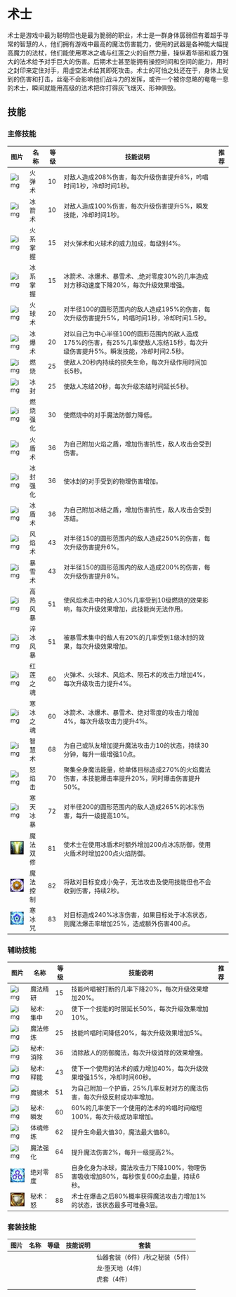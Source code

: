 # 术士

术士是游戏中最为聪明但也是最为脆弱的职业，术士是一群身体孱弱但有着超乎寻常的智慧的人，他们拥有游戏中最高的魔法伤害能力，使用的武器是各种能大幅提高魔力的法杖，他们能使用寒冰之魂与红莲之火的自然力量，操纵着华丽和威力强大的法术给予对手巨大的伤害。后期术士甚至能拥有操控时间和空间的能力，用时之封印来定住对手，用虚空法术给其即死攻击。术士的可怕之处还在于，身体上受到的伤害和打击，丝毫不会影响他们战斗力的发挥，或许一个被你忽略的奄奄一息的术士，瞬间就能用高级的法术把你打得灰飞烟灭、形神俱毁。

## 技能

### 主修技能

| 图片                                                         | 名称     | 等级 | 技能说明                                                     | 推荐 |
| ------------------------------------------------------------ | -------- | ---- | ------------------------------------------------------------ | ---- |
| ![img](http://ossweb-img.qq.com/images/ffo/a20090501index/newerData/newer_128.jpg) | 火弹术   | 10   | 对敌人造成208%伤害，每次升级伤害提升8%，吟唱时间1秒，冷却时间1秒。 |      |
| ![img](http://ossweb-img.qq.com/images/ffo/a20090501index/newerData/newer_129.jpg) | 冰箭术   | 10   | 对敌人造成100%伤害，每次升级伤害提升5%，瞬发技能，冷却时间1秒。 |      |
| ![img](http://ossweb-img.qq.com/images/ffo/a20090501index/newerData/newer_130.jpg) | 火系掌握 | 15   | 对火弹术和火球术的威力加成，每级别4%。                       |      |
| ![img](http://ossweb-img.qq.com/images/ffo/a20090501index/newerData/newer_131.jpg) | 冰系掌握 | 15   | 冰箭术、冰爆术、暴雪术、,绝对零度30%的几率造成对方移动速度下降20%，每次升级效果增强。 |      |
| ![img](http://ossweb-img.qq.com/images/ffo/a20090501index/newerData/newer_132.jpg) | 火球术   | 20   | 对半径100的圆形范围内的敌人造成195%的伤害，每次升级伤害提升5%，吟唱时间1秒，冷却时间1.5秒。 |      |
| ![img](http://ossweb-img.qq.com/images/ffo/a20090501index/newerData/newer_133.jpg) | 冰爆术   | 20   | 对以自己为中心半径100的圆形范围内的敌人造成175%的伤害，有25%几率使敌人冻结15秒，每次升级伤害提升5%。瞬发技能，冷却时间2.5秒。 |      |
| ![img](http://ossweb-img.qq.com/images/ffo/a20090501index/newerData/newer_134.jpg) | 燃烧     | 25   | 使敌人20秒内持续的损失生命，每次升级作用时间加长5秒。        |      |
| ![img](http://ossweb-img.qq.com/images/ffo/a20090501index/newerData/newer_135.jpg) | 冰封     | 25   | 使敌人冻结20秒，每次升级冻结时间延长5秒。                    |      |
| ![img](http://ossweb-img.qq.com/images/ffo/a20090501index/newerData/newer_136.jpg) | 燃烧强化 | 30   | 使燃烧中的对手魔法防御力降低。                               |      |
| ![img](http://ossweb-img.qq.com/images/ffo/a20090501index/newerData/newer_137.jpg) | 火盾术   | 36   | 为自己附加火焰之盾，增加伤害抗性，敌人攻击会受到伤害。       |      |
| ![img](http://ossweb-img.qq.com/images/ffo/a20090501index/newerData/newer_138.jpg) | 冰封强化 | 36   | 使冰封的对手受到的物理伤害增加。                             |      |
| ![img](http://ossweb-img.qq.com/images/ffo/a20090501index/newerData/newer_139.jpg) | 冰盾术   | 36   | 为自己附加冰结之盾，增加伤害抗性，敌人攻击会受到冻结。       |      |
| ![img](http://ossweb-img.qq.com/images/ffo/a20090501index/newerData/newer_140.jpg) | 风焰术   | 43   | 对半径150的圆形范围内的敌人造成250%的伤害，每次升级伤害提升6%。 |      |
| ![img](http://ossweb-img.qq.com/images/ffo/a20090501index/newerData/newer_141.jpg) | 暴雪术   | 43   | 对半径150的圆形范围内的敌人造成200%的伤害，每次升级伤害提升8%。 |      |
| ![img](http://ossweb-img.qq.com/images/ffo/a20090501index/newerData/newer_142.jpg) | 高热风暴 | 51   | 使风焰术击中的敌人30%几率受到10级燃烧的效果影响，每次升级效果增加，此技能尚无法作用。 |      |
| ![img](http://ossweb-img.qq.com/images/ffo/a20090501index/newerData/newer_143.jpg) | 淬冰风暴 | 51   | 被暴雪术集中的敌人有20%的几率受到1级冰封的效果，每次升级效果增加。 |      |
| ![img](http://ossweb-img.qq.com/images/ffo/a20090501index/newerData/newer_144.jpg) | 红莲之魂 | 60   | 火弹术、火球术、风焰术、陨石术的攻击力增加4%，每次升级攻击力提升4%。 |      |
| ![img](http://ossweb-img.qq.com/images/ffo/a20090501index/newerData/newer_145.jpg) | 寒冰之魂 | 60   | 冰箭术、冰爆术、暴雪术、绝对零度的攻击力增加4%，每次升级攻击力提升4%。 |      |
| ![img](http://ossweb-img.qq.com/images/ffo/a20090501index/newerData/newer_146.jpg) | 智慧术   | 68   | 为自己或队友增加提升魔法攻击力10的状态，持续30分钟，每升一级增强10点。 |      |
| ![img](http://ossweb-img.qq.com/images/ffo/a20090501index/newerData/newer_147.jpg) | 怒焰击   | 70   | 聚集全身魔法能量，给单体目标造成270%的火焰魔法伤害，本技能爆击率提升20%，同时爆击伤害提升50%。 |      |
| ![img](http://ossweb-img.qq.com/images/ffo/a20090501index/newerData/newer_148.jpg) | 寒天冰暴 | 72   | 对半径200的圆形范围内的敌人造成265%的冰冻伤害，每升一级提高10%。 |      |
| ![img](/static/images/game/zhiye/j21.jpg)                    | 魔法双修 | 81   | 使术士在使用冰盾术时额外增加200点冰冻防御，使用火盾术时增加200点火焰防御。 |      |
| ![img](/static/images/game/zhiye/j22.jpg)                    | 魔法控制 | 82   | 将敌对目标变成小兔子，无法攻击及使用技能但也不会收到伤害，持续2秒。 |      |
| ![img](/static/images/game/zhiye/j23.jpg)                    | 寒冰咒   | 83   | 对目标造成240%冰冻伤害，如果目标处于冰冻状态，则魔法爆击率增加25%，造成额外伤害400点。 |      |

### 辅助技能

| 图片                                                         | 名称      | 等级 | 技能说明                                                     | 推荐 |
| ------------------------------------------------------------ | --------- | ---- | ------------------------------------------------------------ | ---- |
| ![img](http://ossweb-img.qq.com/images/ffo/a20090501index/newerData/newer_149.jpg) | 魔法精研  | 15   | 技能吟唱被打断的几率下降20%，每次升级效果增加20%。           |      |
| ![img](http://ossweb-img.qq.com/images/ffo/a20090501index/newerData/newer_150.jpg) | 秘术:集中 | 20   | 使下一个技能的时限延长50%，每次升级效果增加10%。             |      |
| ![img](http://ossweb-img.qq.com/images/ffo/a20090501index/newerData/newer_151.jpg) | 魔法修炼  | 25   | 技能吟唱时间降低20%，每次升级效果增加5%。                    |      |
| ![img](http://ossweb-img.qq.com/images/ffo/a20090501index/newerData/newer_152.jpg) | 秘术:消除 | 36   | 消除敌人的防御魔法，每次升级消除的效果增强。                 |      |
| ![img](http://ossweb-img.qq.com/images/ffo/a20090501index/newerData/newer_153.jpg) | 秘术:释能 | 43   | 使下一个使用的法术的威力增加40%，每次升级效果增强15%，冷却时间60秒。 |      |
| ![img](http://ossweb-img.qq.com/images/ffo/a20090501index/newerData/newer_154.jpg) | 魔镜术    | 51   | 为自己附加一个护盾，25%几率反射对方的魔法伤害，每次升级反射成功率增加。 |      |
| ![img](http://ossweb-img.qq.com/images/ffo/a20090501index/newerData/newer_155.jpg) | 秘术:瞬发 | 60   | 60%的几率使下一个使用的法术的吟唱时间缩短100%，每次升级成功率增加。 |      |
| ![img](http://ossweb-img.qq.com/images/ffo/a20090501index/newerData/newer_156.jpg) | 体魂修练  | 62   | 提升生命最大值30，魔法最大值80。                             |      |
| ![img](http://ossweb-img.qq.com/images/ffo/a20090501index/newerData/newer_157.jpg) | 魔法强化  | 64   | 提升魔法伤害2%，每升一级提高2%。                             |      |
| ![img](/static/images/game/zhiye/j24.jpg)                    | 绝对零度  | 85   | 自身化身为冰球，魔法攻击力下降100%，物理伤害吸收增加80%，每秒恢复600点血量，持续6秒。 |      |
| ![img](/static/images/game/zhiye/j25.jpg)                    | 秘术：怒  | 88   | 术士在爆击之后80%概率获得魔法攻击力增加1%的状态，该状态最多可堆叠3层。 |      |

### 套装技能

| 图片 | 名称 | 等级 | 技能说明 | 套装                            |
| ---- | ---- | ---- | -------- | ------------------------------- |
|      |      |      |          | 仙器套装（6件）/秋之秘装（5件） |
|      |      |      |          | 龙·堕天地（4件）                |
|      |      |      |          | 虎套（4件）                     |
|      |      |      |          |                                 |
|      |      |      |          |                                 |

